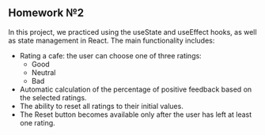 ## Homework №2

In this project, we practiced using the useState and useEffect hooks, as well as state management in React. The main functionality includes:

-   Rating a cafe: the user can choose one of three ratings:
    -   Good
    -   Neutral
    -   Bad
-   Automatic calculation of the percentage of positive feedback based on the selected ratings.
-   The ability to reset all ratings to their initial values.
-   The Reset button becomes available only after the user has left at least one rating.
